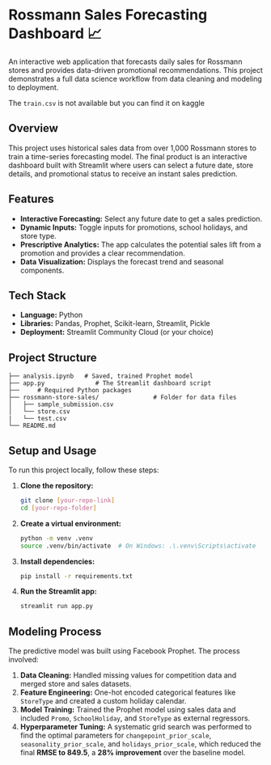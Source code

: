 #  Rossmann Sales Forecasting Dashboard 📈

An interactive web application that forecasts daily sales for Rossmann stores and provides data-driven promotional recommendations. This project demonstrates a full data science workflow from data cleaning and modeling to deployment.

The `train.csv` is not available but you can find it on kaggle 

## Overview

This project uses historical sales data from over 1,000 Rossmann stores to train a time-series forecasting model. The final product is an interactive dashboard built with Streamlit where users can select a future date, store details, and promotional status to receive an instant sales prediction.

## Features

- **Interactive Forecasting:** Select any future date to get a sales prediction.
- **Dynamic Inputs:** Toggle inputs for promotions, school holidays, and store type.
- **Prescriptive Analytics:** The app calculates the potential sales lift from a promotion and provides a clear recommendation.
- **Data Visualization:** Displays the forecast trend and seasonal components.

## Tech Stack

- **Language:** Python
- **Libraries:** Pandas, Prophet, Scikit-learn, Streamlit, Pickle
- **Deployment:** Streamlit Community Cloud (or your choice)

## Project Structure
```
├── analysis.ipynb   # Saved, trained Prophet model
├── app.py              # The Streamlit dashboard script
├──     # Required Python packages
├── rossmann-store-sales/               # Folder for data files
│   ├── sample_submission.csv
│   └── store.csv
|   └── test.csv
└── README.md
```
## Setup and Usage

To run this project locally, follow these steps:

1.  **Clone the repository:**
    ```bash
    git clone [your-repo-link]
    cd [your-repo-folder]
    ```
2.  **Create a virtual environment:**
    ```bash
    python -m venv .venv
    source .venv/bin/activate  # On Windows: .\.venv\Scripts\activate
    ```
3.  **Install dependencies:**
    ```bash
    pip install -r requirements.txt
    ```
4.  **Run the Streamlit app:**
    ```bash
    streamlit run app.py
    ```

## Modeling Process

The predictive model was built using Facebook Prophet. The process involved:
1.  **Data Cleaning:** Handled missing values for competition data and merged store and sales datasets.
2.  **Feature Engineering:** One-hot encoded categorical features like `StoreType` and created a custom holiday calendar.
3.  **Model Training:** Trained the Prophet model using sales data and included `Promo`, `SchoolHoliday`, and `StoreType` as external regressors.
4.  **Hyperparameter Tuning:** A systematic grid search was performed to find the optimal parameters for `changepoint_prior_scale`, `seasonality_prior_scale`, and `holidays_prior_scale`, which reduced the final **RMSE to 849.5**, a **28% improvement** over the baseline model.
